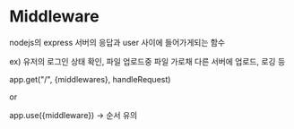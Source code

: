 <!-- @format -->

# Middleware

nodejs의 express 서버의 응답과 user 사이에 들어가게되는 함수

ex) 유저의 로그인 상태 확인, 파일 업로드중 파일 가로채 다른 서버에 업로드, 로깅 등

app.get("/", {middlewares}, handleRequest)

or

app.use({middleware}) -> 순서 유의
